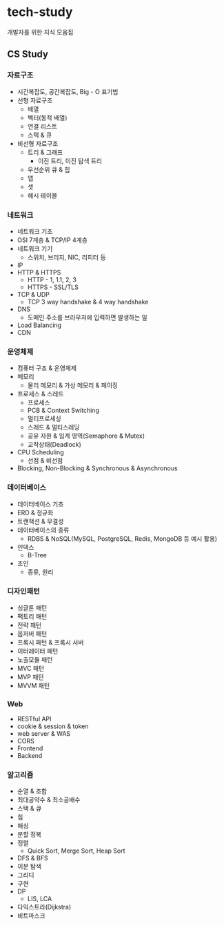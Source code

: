 # tech-study
개발자를 위한 지식 모음집
## CS Study
### 자료구조

- 시간복잡도, 공간복잡도, Big - O 표기법
- 선형 자료구조
    - 배열
    - 벡터(동적 배열)
    - 연결 리스트
    - 스택 & 큐
- 비선형 자료구조
    - 트리 & 그래프
        - 이진 트리, 이진 탐색 트리
    - 우선순위 큐 & 힙
    - 맵
    - 셋
    - 해시 테이블

### 네트워크

- 네트워크 기초
- OSI 7계층 & TCP/IP 4계층
- 네트워크 기기
    - 스위치, 브리지, NIC, 리피터 등
- IP
- HTTP & HTTPS
    - HTTP - 1, 1.1, 2, 3
    - HTTPS - SSL/TLS
- TCP & UDP
    - TCP 3 way handshake & 4 way handshake
- DNS
    - 도메인 주소를 브라우저에 입력하면 발생하는 일
- Load Balancing
- CDN

### 운영체제

- 컴퓨터 구조 & 운영체제
- 메모리
    - 물리 메모리 & 가상 메모리 & 페이징
- 프로세스 & 스레드
    - 프로세스
    - PCB & Context Switching
    - 멀티프로세싱
    - 스레드 & 멀티스레딩
    - 공유 자원 & 임계 영역(Semaphore & Mutex)
    - 교착상태(Deadlock)
- CPU Scheduling
    - 선점 & 비선점
- Blocking, Non-Blocking & Synchronous & Asynchronous

### 데이터베이스

- 데이터베이스 기초
- ERD & 정규화
- 트랜잭션 & 무결성
- 데이터베이스의 종류
    - RDBS & NoSQL(MySQL, PostgreSQL, Redis, MongoDB 등 예시 활용)
- 인덱스
    - B-Tree
- 조인
    - 종류, 원리

### 디자인패턴

- 싱글톤 패턴
- 팩토리 패턴
- 전략 패턴
- 옵저버 패턴
- 프록시 패턴 & 프록시 서버
- 이터레이터 패턴
- 노출모듈 패턴
- MVC 패턴
- MVP 패턴
- MVVM 패턴

### Web

- RESTful API
- cookie & session & token
- web server & WAS
- CORS
- Frontend
- Backend

### 알고리즘

- 순열 & 조합
- 최대공약수 & 최소공배수
- 스택 & 큐
- 힙
- 해싱
- 분할 정복
- 정렬
    - Quick Sort, Merge Sort, Heap Sort
- DFS & BFS
- 이분 탐색
- 그리디
- 구현
- DP
    - LIS, LCA
- 다익스트라(Dijkstra)
- 비트마스크
